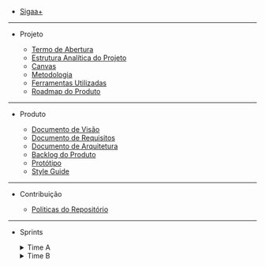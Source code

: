 - [Sigaa+](/)

---

- Projeto

  - [Termo de Abertura](/docs/TAP)
  - [Estrutura Analítica do Projeto](/docs/EstruturaAnalítica)
  - [Canvas](/docs/assets/modeloCanvas)
  - [Metodologia](/docs/DocumentoDeMetodologia)
  - [Ferramentas Utilizadas](/docs/Ferramentas)
  - [Roadmap do Produto](/docs/DocumentoDoRoadmap)

---

- Produto

  - [Documento de Visão](/docs/DocumentoDeVisao)
  - [Documento de Requisitos](/docs/DocumentoDeRequisitos)
  - [Documento de Arquitetura](/docs/DocumentoDeArquitetura)
  - [Backlog do Produto](/docs/BacklogDoProduto)
  - [Protótipo](/docs/Prototipo)
  - [Style Guide]()

---

- Contribuição

  - [Politicas do Repositório](/docs/CONTRIBUTING)

---

- Sprints

  <details>
    <summary> Time A</summary>
      <details>
      <summary> Sprint 00</summary> 
      <ul>
      <li> <a href="https://github.com/fga-eps-mds/2021.2-Sigaa-Plus/blob/main/docs/sprints/sprint0/Time%20A/Planejamento.md">Planejamento</a> </li>
      <li> <a href="https://github.com/fga-eps-mds/2021.2-Sigaa-Plus/blob/main/docs/sprints/sprint0/Time%20A/Resultado.md">Resultado</a></li>
      </ul>
      </details>
      <details>
      <summary>Sprint 01 </summary>
      <ul>
      <li> <a href="https://github.com/fga-eps-mds/2021.2-Sigaa-Plus/blob/main/docs/sprints/sprint1/Time%20A/Planejamento.md">Planejamento</a></li> 
      <li><a href="https://github.com/fga-eps-mds/2021.2-Sigaa-Plus/blob/main/docs/sprints/sprint1/Time%20A/Resultado.md">Resultado</a></li>
      </ul>
      </details>
      <details>
      <summary>Sprint 02 </summary>
      <ul>
      <li> <a href="https://github.com/fga-eps-mds/2021.2-Sigaa-Plus/blob/main/docs/sprints/sprint2/Time%20A/Planejamento.md">Planejamento</a></li> 
      <li><a href="https://github.com/fga-eps-mds/2021.2-Sigaa-Plus/blob/main/docs/sprints/sprint2/Time%20A/Resultado.md">Resultado</a></li>
      </ul>
      </details>
      <details>
      <summary>Sprint 03 </summary>
      <ul>
      <li> <a href="https://github.com/fga-eps-mds/2021.2-Sigaa-Plus/blob/main/docs/sprints/sprint3/Tima%20A/Planejamento.md">Planejamento</a></li> 
      <li> <a href="https://github.com/fga-eps-mds/2021.2-Sigaa-Plus/blob/main/docs/sprints/sprint3/Tima%20A/Resultado.md">Resultado</a></li>
       </ul>
      </details>
      <details>
      <summary>Sprint 04 </summary>
      <ul>
      <li> <a href="https://github.com/fga-eps-mds/2021.2-Sigaa-Plus/blob/main/docs/sprints/sprint4/Time%20A/Planejamento.md">Planejamento</a></li> 
      <li> <a href="https://github.com/fga-eps-mds/2021.2-Sigaa-Plus/blob/main/docs/sprints/sprint4/Time%20A/Resultado.md">Resultado</a></li>
      </ul>
      </details>
      <details>
      <summary>Sprint 05 </summary>
      <ul>
      <li> <a href="https://github.com/fga-eps-mds/2021.2-Sigaa-Plus/blob/main/docs/sprints/sprint5/TimeA/planejamento.md">Planejamento</a></li> 
      <li> <a href="https://github.com/fga-eps-mds/2021.2-Sigaa-Plus/blob/main/docs/sprints/sprint5/TimeA/Resultado.md">Resultado</a></li>
      </ul>
      </details>
      <details>
      <summary>Sprint 06 </summary>
      <ul>
      <li> <a href="">Planejamento</a></li>
      <li> <a href="">Resultado</a></li> 
      </ul>
      </details>
      <details>
      <summary>Sprint 07 </summary>
      <ul>
      <li> <a href="https://github.com/fga-eps-mds/2021.2-Sigaa-Plus/blob/gh-pages/docs/sprints/sprint7/TimeA/planejamento.md">Planejamento</a></li>
      <li> <a href="">Resultado</a></li>
      </ul>
      </details>
    </details>

    <details>
    <summary> Time B</summary>
     <details>
      <summary>Sprint 00 </summary>
      <ul>
      <li> <a href="https://github.com/fga-eps-mds/2021.2-Sigaa-Plus/blob/main/docs/sprints/sprint0/Time%20B/Planejamento.md">Planejamento</a></li> 
      <li> <a href="https://github.com/fga-eps-mds/2021.2-Sigaa-Plus/blob/main/docs/sprints/sprint0/Time%20B/Resultado.md">Resultado</a></li>
      </ul>
      </details>
      <details>
      <summary>Sprint 01 </summary>
      <ul>
      <li> <a href="https://github.com/fga-eps-mds/2021.2-Sigaa-Plus/blob/main/docs/sprints/sprint1/Time%20B/Planejamento.md">Planejamento</a></li> 
      <li> <a href="https://github.com/fga-eps-mds/2021.2-Sigaa-Plus/blob/main/docs/sprints/sprint1/Time%20B/Resultado.md">Resultado</a></li>
      </ul>
      </details>
      <details>
      <summary>Sprint 02 </summary>
      <ul>
      <li> <a href="https://github.com/fga-eps-mds/2021.2-Sigaa-Plus/blob/main/docs/sprints/sprint2/Time%20B/Planejamento.md">Planejamento</a></li> 
      <li> <a href="https://github.com/fga-eps-mds/2021.2-Sigaa-Plus/blob/main/docs/sprints/sprint2/Time%20B/Resultado.md">Resultado</a></li>
      </ul>
      </details>
      <details>
      <summary>Sprint 03 </summary>
      <ul>
      <li> <a href="https://github.com/fga-eps-mds/2021.2-Sigaa-Plus/blob/main/docs/sprints/sprint3/Time%20B/Planejamento.md">Planejamento</a></li> 
      <li> <a href="https://github.com/fga-eps-mds/2021.2-Sigaa-Plus/blob/main/docs/sprints/sprint3/Time%20B/Resultado.md">Resultado</a></li>
      </ul>
      </details>
      <details>
      <summary>Sprint 04 </summary>
      <ul>
      <li> <a href="https://github.com/fga-eps-mds/2021.2-Sigaa-Plus/blob/main/docs/sprints/sprint4/Time%20B/Planejamento.md">Planejamento</a></li> 
      <li> <a href="https://github.com/fga-eps-mds/2021.2-Sigaa-Plus/blob/main/docs/sprints/sprint4/Time%20B/Resultado.md">Resultado</a></li>
      </ul>
      </details>
      <details>
      <summary>Sprint 05 </summary>
      <ul>
      <li> <a href="https://github.com/fga-eps-mds/2021.2-Sigaa-Plus/blob/main/docs/sprints/sprint5/TimeB/planejamento.md">Planejamento</a></li>
      <li> <a href="https://github.com/fga-eps-mds/2021.2-Sigaa-Plus/blob/main/docs/sprints/sprint5/TimeB/Resultado.md">Resultado</a></li>
      </ul>
      </details>
      <details>
      <summary>Sprint 06 </summary>
      <ul>
      <li> <a href="">Planejamento</a></li>
      <li> <a href="">Resultado</a></li>
      </ul>
      </details>
      <details>
      <summary>Sprint 07 </summary>
      <ul>
      <li> <a href="https://github.com/fga-eps-mds/2021.2-Sigaa-Plus/blob/main/docs/sprints/sprint7/Time%20B/Planejamento.md">Planejamento</a></li>
      <li> <a href="">Resultado</a></li>
      </ul>
      </details>
      </details>
      

    

